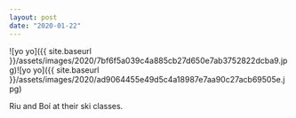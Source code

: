 ```yaml
---
layout: post
date: "2020-01-22"
---
```


![yo yo]({{ site.baseurl }}/assets/images/2020/7bf6f5a039c4a885cb27d650e7ab3752822dcba9.jpg)![yo yo]({{ site.baseurl }}/assets/images/2020/ad9064455e49d5c4a18987e7aa90c27acb69505e.jpg)

Riu and Boí at their ski classes.
